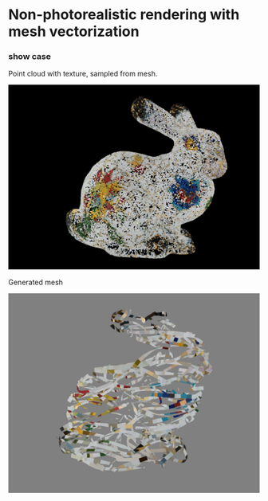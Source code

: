 # Non-photorealistic rendering with mesh vectorization

### show case

Point cloud with texture, sampled from mesh.

![pcd_with_texture](https://raw.githubusercontent.com/jiangwei221/3d_npr/master/pics/pcd_with_texture.png)



Generated mesh

![bunny_npr](https://raw.githubusercontent.com/jiangwei221/3d_npr/master/pics/bunny_npr.png)